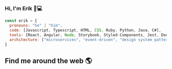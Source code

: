 ### Hi, I'm Erik 👋💻
```javascript
const erik = {
  pronouns: "he" | "him",
  code: [Javascript, Typescript, HTML, CSS, Ruby, Python, Java, C#],
  tools: [React, Angular, Node, Storybook, Styled-Components, Jest, Docker],
  architecture: ["microservices", "event-driven", "design system pattern"],
}
```
## Find me around the web 🌎
